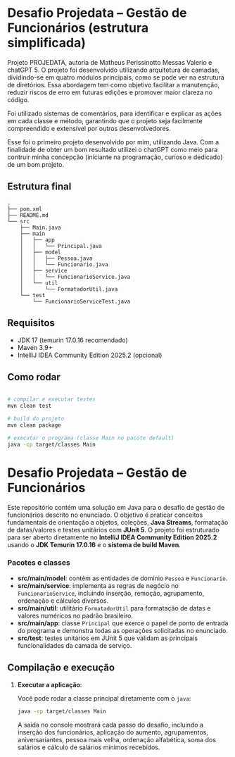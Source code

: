 # Desafio Projedata – Gestão de Funcionários (estrutura simplificada)

Projeto PROJEDATA, autoria de Matheus Perissinotto Messas Valerio e chatGPT 5. O projeto foi desenvolvido utilizando arquitetura de camadas, dividindo-se em quatro módulos principais, como se pode ver na estrutura de diretórios. Essa abordagem tem como objetivo facilitar a manutenção, reduzir riscos de erro em futuras edições e promover maior clareza no código.

Foi utilizado sistemas de comentários, para identificar e explicar as ações em cada classe e método, garantindo que o projeto seja facilmente compreendido e extensível por outros desenvolvedores.

Esse foi o primeiro projeto desenvolvido por mim, utilizando Java. Com a finalidade de obter um bom resultado utilizei o chatGPT como meio para contruir minha concepção (iniciante na programação, curioso e dedicado) de um bom projeto.

## Estrutura final
```
.
├── pom.xml
├── README.md
└── src
    ├── Main.java
    ├── main
    │   ├── app
    │   │   └── Principal.java
    │   ├── model
    │   │   ├── Pessoa.java
    │   │   └── Funcionario.java
    │   ├── service
    │   │   └── FuncionarioService.java
    │   └── util
    │       └── FormatadorUtil.java
    └── test
        └── FuncionarioServiceTest.java
```


## Requisitos
- JDK 17 (temurin 17.0.16 recomendado)
- Maven 3.9+
- IntelliJ IDEA Community Edition 2025.2 (opcional)

## Como rodar
```bash

# compilar e executar testes
mvn clean test

# build do projeto
mvn clean package

# executar o programa (classe Main no pacote default)
java -cp target/classes Main
```

# Desafio Projedata – Gestão de Funcionários

Este repositório contém uma solução em Java para o desafio de gestão de
funcionários descrito no enunciado.  O objetivo é praticar conceitos
fundamentais de orientação a objetos, coleções, **Java Streams**,
formatação de datas/valores e testes unitários com **JUnit 5**.  O
projeto foi estruturado para ser aberto diretamente no **IntelliJ IDEA
Community Edition 2025.2** usando o **JDK Temurin 17.0.16** e o
**sistema de build Maven**.


### Pacotes e classes

- **src/main/model**: contém as entidades de domínio `Pessoa` e
  `Funcionario`.
- **src/main/service**: implementa as regras de negócio no
  `FuncionarioService`, incluindo inserção, remoção, agrupamento,
  ordenação e cálculos diversos.
- **src/main/util**: utilitário `FormatadorUtil` para
  formatação de datas e valores numéricos no padrão brasileiro.
- **src/main/app**: classe `Principal` que exerce o papel de
  ponto de entrada do programa e demonstra todas as operações
  solicitadas no enunciado.
- **src/test**: testes unitários em JUnit 5 que validam as
  principais funcionalidades da camada de serviço.

## Compilação e execução

1. **Executar a aplicação**:

   Você pode rodar a classe principal diretamente com o `java`:

   ```sh
   java -cp target/classes Main
   ```

   A saída no console mostrará cada passo do desafio, incluindo a
   inserção dos funcionários, aplicação do aumento, agrupamentos,
   aniversariantes, pessoa mais velha, ordenação alfabética, soma dos
   salários e cálculo de salários mínimos recebidos.



